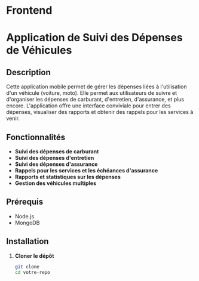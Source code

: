 # Frontend

# Application de Suivi des Dépenses de Véhicules

## Description

Cette application mobile permet de gérer les dépenses liées à l'utilisation d'un véhicule (voiture, moto). Elle permet aux utilisateurs de suivre et d'organiser les dépenses de carburant, d'entretien, d'assurance, et plus encore. L'application offre une interface conviviale pour entrer des dépenses, visualiser des rapports et obtenir des rappels pour les services à venir.

## Fonctionnalités

- **Suivi des dépenses de carburant**
- **Suivi des dépenses d'entretien**
- **Suivi des dépenses d'assurance**
- **Rappels pour les services et les échéances d'assurance**
- **Rapports et statistiques sur les dépenses**
- **Gestion des véhicules multiples**

## Prérequis

- Node.js
- MongoDB

## Installation

1. **Cloner le dépôt**

   ```bash
   git clone 
   cd votre-repo
    